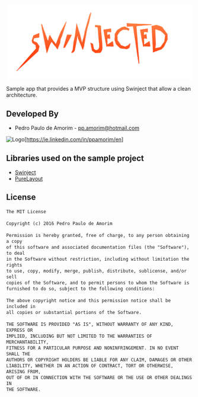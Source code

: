 ![Logo][1]

Sample app that provides a MVP structure using Swinject that allow a clean architecture.

Developed By
------------

* Pedro Paulo de Amorim - <pp.amorim@hotmail.com>

![Logo][2][https://ie.linkedin.com/in/ppamorim/en]

Libraries used on the sample project
------------------------------------

* [Swinject][10]
* [PureLayout][11]

License
-------

    The MIT License

    Copyright (c) 2016 Pedro Paulo de Amorim

    Permission is hereby granted, free of charge, to any person obtaining a copy
    of this software and associated documentation files (the "Software"), to deal
    in the Software without restriction, including without limitation the rights
    to use, copy, modify, merge, publish, distribute, sublicense, and/or sell
    copies of the Software, and to permit persons to whom the Software is
    furnished to do so, subject to the following conditions:

    The above copyright notice and this permission notice shall be included in
    all copies or substantial portions of the Software.

    THE SOFTWARE IS PROVIDED "AS IS", WITHOUT WARRANTY OF ANY KIND, EXPRESS OR
    IMPLIED, INCLUDING BUT NOT LIMITED TO THE WARRANTIES OF MERCHANTABILITY,
    FITNESS FOR A PARTICULAR PURPOSE AND NONINFRINGEMENT. IN NO EVENT SHALL THE
    AUTHORS OR COPYRIGHT HOLDERS BE LIABLE FOR ANY CLAIM, DAMAGES OR OTHER
    LIABILITY, WHETHER IN AN ACTION OF CONTRACT, TORT OR OTHERWISE, ARISING FROM,
    OUT OF OR IN CONNECTION WITH THE SOFTWARE OR THE USE OR OTHER DEALINGS IN
    THE SOFTWARE.

[1]: ./art/logo_compress.png
[2]: ./art/linkedin_logo/png

[10]: https://github.com/Swinject/Swinject
[11]: https://github.com/PureLayout/PureLayout